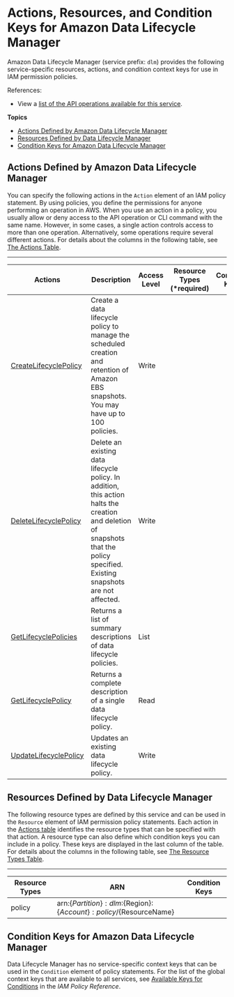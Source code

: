 # Actions, Resources, and Condition Keys for Amazon Data Lifecycle Manager<a name="list_amazondatalifecyclemanager"></a>

Amazon Data Lifecycle Manager \(service prefix: `dlm`\) provides the following service\-specific resources, actions, and condition context keys for use in IAM permission policies\.

References:
+ View a [list of the API operations available for this service](http://docs.aws.amazon.com/dlm/latest/APIReference/)\.

**Topics**
+ [Actions Defined by Amazon Data Lifecycle Manager](#amazondatalifecyclemanager-actions-as-permissions)
+ [Resources Defined by Data Lifecycle Manager](#amazondatalifecyclemanager-resources-for-iam-policies)
+ [Condition Keys for Amazon Data Lifecycle Manager](#amazondatalifecyclemanager-policy-keys)

## Actions Defined by Amazon Data Lifecycle Manager<a name="amazondatalifecyclemanager-actions-as-permissions"></a>

You can specify the following actions in the `Action` element of an IAM policy statement\. By using policies, you define the permissions for anyone performing an operation in AWS\. When you use an action in a policy, you usually allow or deny access to the API operation or CLI command with the same name\. However, in some cases, a single action controls access to more than one operation\. Alternatively, some operations require several different actions\. For details about the columns in the following table, see [The Actions Table](reference_policies_actions-resources-contextkeys.md#actions_table)\.


****  

| Actions | Description | Access Level | Resource Types \(\*required\) | Condition Keys | Dependent Actions | 
| --- | --- | --- | --- | --- | --- | 
|   [ CreateLifecyclePolicy ](http://docs.aws.amazon.com/dlm/latest/APIReference/API_CreateLifecyclePolicy.html)  | Create a data lifecycle policy to manage the scheduled creation and retention of Amazon EBS snapshots\. You may have up to 100 policies\. | Write |  |  |  | 
|   [ DeleteLifecyclePolicy ](http://docs.aws.amazon.com/dlm/latest/APIReference/API_DeleteLifecyclePolicy.html)  | Delete an existing data lifecycle policy\. In addition, this action halts the creation and deletion of snapshots that the policy specified\. Existing snapshots are not affected\. | Write |  |  |  | 
|   [ GetLifecyclePolicies ](http://docs.aws.amazon.com/dlm/latest/APIReference/API_GetLifecyclePolicies.html)  | Returns a list of summary descriptions of data lifecycle policies\. | List |  |  |  | 
|   [ GetLifecyclePolicy ](http://docs.aws.amazon.com/dlm/latest/APIReference/API_GetLifecyclePolicy.html)  | Returns a complete description of a single data lifecycle policy\. | Read |  |  |  | 
|   [ UpdateLifecyclePolicy ](http://docs.aws.amazon.com/dlm/latest/APIReference/API_UpdateLifecyclePolicy.html)  | Updates an existing data lifecycle policy\. | Write |  |  |  | 

## Resources Defined by Data Lifecycle Manager<a name="amazondatalifecyclemanager-resources-for-iam-policies"></a>

The following resource types are defined by this service and can be used in the `Resource` element of IAM permission policy statements\. Each action in the [Actions table](#amazondatalifecyclemanager-actions-as-permissions) identifies the resource types that can be specified with that action\. A resource type can also define which condition keys you can include in a policy\. These keys are displayed in the last column of the table\. For details about the columns in the following table, see [The Resource Types Table](reference_policies_actions-resources-contextkeys.md#resources_table)\.


****  

| Resource Types | ARN | Condition Keys | 
| --- | --- | --- | 
|   policy  |  arn:$\{Partition\}:dlm:$\{Region\}:$\{Account\}:policy/$\{ResourceName\}  |  | 

## Condition Keys for Amazon Data Lifecycle Manager<a name="amazondatalifecyclemanager-policy-keys"></a>

Data Lifecycle Manager has no service\-specific context keys that can be used in the `Condition` element of policy statements\. For the list of the global context keys that are available to all services, see [Available Keys for Conditions](reference_policies_condition-keys.html#AvailableKeys) in the *IAM Policy Reference*\.
